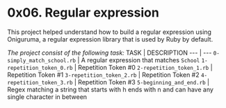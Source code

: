 # 0x06. Regular expression
This project helped understand how to build a regular expression using Oniguruma, a regular expression library that is used by Ruby by default.

*The project consist of the following task:*
TASK | DESCRIPTION
--- | ---
`0-simply_match_school.rb` | A regular expression that matches `School`
`1-repetition_token_0.rb` | Repetition Token #0
`2-repetition_token_1.rb` | Repetition Token #1
`3-repetition_token_2.rb` | Repetition Token #2
`4-repetition_token_3.rb` | Repetition Token #3
`5-beginning_and_end.rb` | Regex matching a string that starts with h ends with n and can have any single character in between
